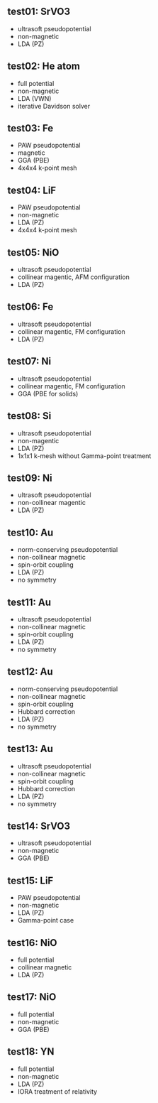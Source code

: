 ## test01: SrVO3
- ultrasoft pseudopotential
- non-magnetic
- LDA (PZ)

## test02: He atom
- full potential
- non-magnetic
- LDA (VWN)
- iterative Davidson solver

## test03: Fe
- PAW pseudopotential
- magnetic
- GGA (PBE)
- 4x4x4 k-point mesh

## test04: LiF
- PAW pseudopotential
- non-magnetic
- LDA (PZ)
- 4x4x4 k-point mesh

## test05: NiO
- ultrasoft pseudopotential
- collinear magentic, AFM configuration
- LDA (PZ)

## test06: Fe
- ultrasoft pseudopotential
- collinear magentic, FM configuration
- LDA (PZ)

## test07: Ni
- ultrasoft pseudopotential
- collinear magentic, FM configuration
- GGA (PBE for solids)

## test08: Si
- ultrasoft pseudopotential
- non-magentic
- LDA (PZ)
- 1x1x1 k-mesh without Gamma-point treatment

## test09: Ni
- ultrasoft pseudopotential
- non-collinear magentic
- LDA (PZ)

## test10: Au
- norm-conserving pseudopotential
- non-collinear magnetic
- spin-orbit coupling
- LDA (PZ)
- no symmetry

## test11: Au
- ultrasoft pseudopotential
- non-collinear magnetic
- spin-orbit coupling
- LDA (PZ)
- no symmetry

## test12: Au
- norm-conserving pseudopotential
- non-collinear magnetic
- spin-orbit coupling
- Hubbard correction
- LDA (PZ)
- no symmetry

## test13: Au
- ultrasoft pseudopotential
- non-collinear magnetic
- spin-orbit coupling
- Hubbard correction
- LDA (PZ)
- no symmetry

## test14: SrVO3
- ultrasoft pseudopotential
- non-magnetic
- GGA (PBE)

## test15: LiF
- PAW pseudopotential
- non-magnetic
- LDA (PZ)
- Gamma-point case

## test16: NiO
- full potential
- collinear magnetic
- LDA (PZ)

## test17: NiO
- full potential
- non-magnetic
- GGA (PBE)

## test18: YN
- full potential
- non-magnetic
- LDA (PZ)
- IORA treatment of relativity

